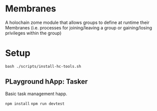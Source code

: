# Membranes

A holochain zome module that allows groups to define at runtime their Membranes (i.e. processes for joining/leaving a group or gaining/losing privileges within the group)

# Setup

`bash ./scripts/install-hc-tools.sh`

## PLayground hApp: Tasker

Basic task management happ.

`npm install`
`npm run devtest`
